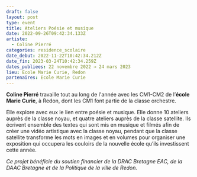 ```yaml
---
draft: false
layout: post
type: event
title: Ateliers Poésie et musique
date: 2022-09-26T09:42:34.133Z
artiste:
  - Coline Pierré
categories: residence_scolaire
date_debut: 2022-11-22T10:42:34.212Z
date_fin: 2023-03-24T10:42:34.259Z
dates_publiees: 22 novembre 2022 → 24 mars 2023
lieu: Ecole Marie Curie, Redon
partenaires: Ecole Marie Curie
---
```

**Coline Pierré** travaille tout au long de l'année avec les CM1-CM2 de l’**école Marie Curie**, à Redon, dont les CM1 font partie de la classe orchestre.

Elle explore avec eux le lien entre poésie et musique. Elle donne 10 ateliers auprès de la classe noyau, et quatre ateliers auprès de la classe satellite. Ils écrivent ensemble des textes qui sont mis en musique et filmés afin de créer une vidéo artistique avec la classe noyau, pendant que la classe satellite transforme les mots en images et en volumes pour organiser une exposition qui occupera les couloirs de la nouvelle école qu’ils investissent cette année.

*Ce projet bénéficie du soutien financier de la DRAC Bretagne EAC, de la DAAC Bretagne et de la Politique de la ville de Redon.*
